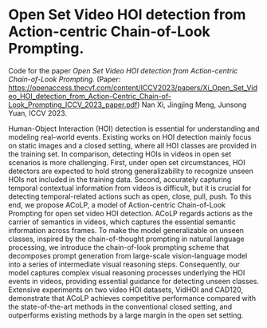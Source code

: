 # Open Set Video HOI detection from Action-centric Chain-of-Look Prompting.


Code for the paper *Open Set Video HOI detection from Action-centric Chain-of-Look Prompting.* 
(Paper: https://openaccess.thecvf.com/content/ICCV2023/papers/Xi_Open_Set_Video_HOI_detection_from_Action-Centric_Chain-of-Look_Prompting_ICCV_2023_paper.pdf)
Nan Xi, Jingjing Meng, Junsong Yuan, ICCV 2023.

Human-Object Interaction (HOI) detection is essential for understanding and modeling real-world events. Existing works on HOI detection mainly focus on static images and a closed setting, where all HOI classes are provided in the training set. In comparison, detecting HOIs in videos in open set scenarios is more challenging. First, under open set circumstances, HOI detectors are expected to hold strong generalizability to recognize unseen HOIs not included in the training data. Second, accurately capturing temporal contextual information from videos is difficult, but it is crucial for detecting temporal-related actions such as open, close, pull, push. To this end, we propose ACoLP, a model of Action-centric Chain-of-Look Prompting for open set video HOI detection. ACoLP regards actions as the carrier of semantics in videos, which captures the essential semantic information across frames. To make the model generalizable on unseen classes, inspired by the chain-of-thought prompting in natural language processing, we introduce the chain-of-look prompting scheme that decomposes prompt generation from large-scale vision-language model into a series of intermediate visual reasoning steps. Consequently, our model captures complex visual reasoning processes underlying the HOI events in videos, providing essential guidance for detecting unseen classes. Extensive experiments on two video HOI datasets, VidHOI and CAD120, demonstrate that ACoLP achieves competitive performance compared with the state-of-the-art methods in the conventional closed setting, and outperforms existing methods by a large margin in the open set setting.

